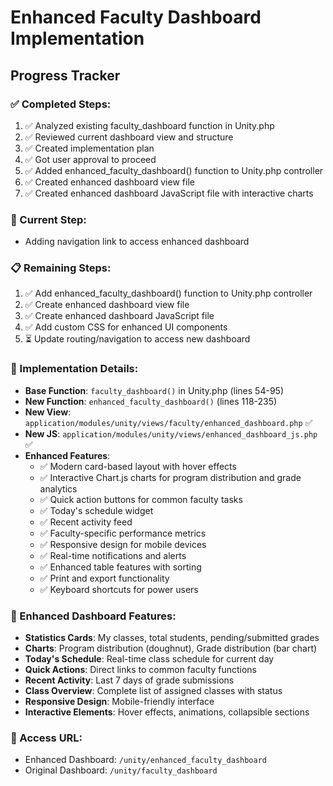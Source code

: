 # Enhanced Faculty Dashboard Implementation

## Progress Tracker

### ✅ Completed Steps:
1. ✅ Analyzed existing faculty_dashboard function in Unity.php
2. ✅ Reviewed current dashboard view and structure
3. ✅ Created implementation plan
4. ✅ Got user approval to proceed
5. ✅ Added enhanced_faculty_dashboard() function to Unity.php controller
6. ✅ Created enhanced dashboard view file
7. ✅ Created enhanced dashboard JavaScript file with interactive charts

### 🔄 Current Step:
- Adding navigation link to access enhanced dashboard

### 📋 Remaining Steps:
1. ✅ Add enhanced_faculty_dashboard() function to Unity.php controller
2. ✅ Create enhanced dashboard view file
3. ✅ Create enhanced dashboard JavaScript file
4. ✅ Add custom CSS for enhanced UI components
5. ⏳ Update routing/navigation to access new dashboard

### 📝 Implementation Details:
- **Base Function**: `faculty_dashboard()` in Unity.php (lines 54-95)
- **New Function**: `enhanced_faculty_dashboard()` (lines 118-235)
- **New View**: `application/modules/unity/views/faculty/enhanced_dashboard.php` ✅
- **New JS**: `application/modules/unity/views/enhanced_dashboard_js.php` ✅
- **Enhanced Features**: 
  - ✅ Modern card-based layout with hover effects
  - ✅ Interactive Chart.js charts for program distribution and grade analytics
  - ✅ Quick action buttons for common faculty tasks
  - ✅ Today's schedule widget
  - ✅ Recent activity feed
  - ✅ Faculty-specific performance metrics
  - ✅ Responsive design for mobile devices
  - ✅ Real-time notifications and alerts
  - ✅ Enhanced table features with sorting
  - ✅ Print and export functionality
  - ✅ Keyboard shortcuts for power users

### 🎯 Enhanced Dashboard Features:
- **Statistics Cards**: My classes, total students, pending/submitted grades
- **Charts**: Program distribution (doughnut), Grade distribution (bar chart)
- **Today's Schedule**: Real-time class schedule for current day
- **Quick Actions**: Direct links to common faculty functions
- **Recent Activity**: Last 7 days of grade submissions
- **Class Overview**: Complete list of assigned classes with status
- **Responsive Design**: Mobile-friendly interface
- **Interactive Elements**: Hover effects, animations, collapsible sections

### 🔗 Access URL:
- Enhanced Dashboard: `/unity/enhanced_faculty_dashboard`
- Original Dashboard: `/unity/faculty_dashboard`
